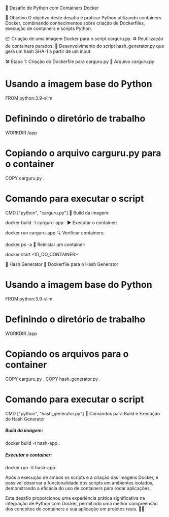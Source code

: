 🌟 Desafio de Python com Containers Docker

🎯 Objetivo
O objetivo deste desafio é praticar Python utilizando containers Docker, combinando conhecimentos sobre criação de Dockerfiles, execução de containers e scripts Python.

📦 Criação de uma imagem Docker para o script carguru.py.
♻️ Reutilização de containers parados.
🔐 Desenvolvimento do script hash_generator.py que gera um hash SHA-1 a partir de um input.

🛠️ Etapa 1: Criação do Dockerfile para carguru.py
📄 Arquivo carguru.py


# Usando a imagem base do Python
FROM python:3.9-slim

# Definindo o diretório de trabalho
WORKDIR /app

# Copiando o arquivo carguru.py para o container
COPY carguru.py .

# Comando para executar o script
CMD ["python", "carguru.py"]
🚀 Build da imagem:

docker build -t carguru-app .
▶️ Executar o container:

docker run carguru-app
🔍 Verificar containers:

docker ps -a
🔄 Reiniciar um container:

docker start <ID_DO_CONTAINER>

🔑 Hash Generator
📄 Dockerfile para o Hash Generator

# Usando a imagem base do Python
FROM python:3.9-slim

# Definindo o diretório de trabalho
WORKDIR /app

# Copiando os arquivos para o container
COPY carguru.py .
COPY hash_generator.py .

# Comando para executar o script
CMD ["python", "hash_generator.py"]
🚀 Comandos para Build e Execução do Hash Generator
##### Build da imagem:

docker build -t hash-app .
##### Executar o container:

docker run -it hash-app

Após a execução de ambos os scripts e a criação das imagens Docker, é possível observar a funcionalidade dos scripts em ambientes isolados, demonstrando a eficácia do uso de containers para rodar aplicações.

Este desafio proporcionou uma experiência prática significativa na integração de Python com Docker, permitindo uma melhor compreensão dos conceitos de containers e sua aplicação em projetos reais. 🚀✨